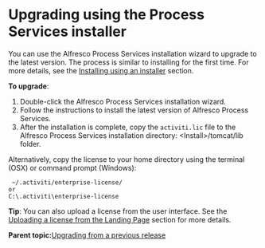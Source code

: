 # Upgrading using the Process Services installer

You can use the Alfresco Process Services installation wizard to upgrade to the latest version. The process is similar to installing for the first time. For more details, see the [Installing using an installer](installing_using_an_installer.md) section.

**To upgrade**:

1.  Double-click the Alfresco Process Services installation wizard.
2.  Follow the instructions to install the latest version of Alfresco Process Services.
3.  After the installation is complete, copy the `activiti.lic` file to the Alfresco Process Services installation directory: <Install\>/tomcat/lib folder.

Alternatively, copy the license to your home directory using the terminal \(OSX\) or command prompt \(Windows\):

```
 ~/.activiti/enterprise-license/
or
C:\.activiti\enterprise-license
```

**Tip**: You can also upload a license from the user interface. See the [Uploading a license from the Landing Page](uploading_a_license_from_the_user_interface_ui.md) section for more details.

**Parent topic:**[Upgrading from a previous release](../topics/upgrading_from_a_previous_release.md)

